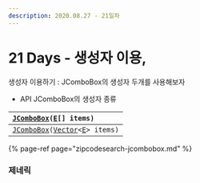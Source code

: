```yaml
---
description: 2020.08.27 - 21일차
---
```


# 21 Days - 생성자 이용,

생성자 이용하기 : JComboBox의 생성자 두개를 사용해보자 

* API JComboBox의 생성자 종류

| [`JComboBox`](../../javax/swing/JComboBox.html#JComboBox-E:A-)`(`[`E`](../../javax/swing/JComboBox.html)`[] items)` |
| :--- |
| [`JComboBox`](../../javax/swing/JComboBox.html#JComboBox-java.util.Vector-)`(`[`Vector`](../../java/util/Vector.html)`<`[`E`](../../javax/swing/JComboBox.html)`> items)` |

{% page-ref page="zipcodesearch-jcombobox.md" %}



### 제네릭



